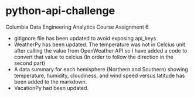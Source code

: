 # python-api-challenge
Columbia Data Engineering Analytics Course Assignment 6
- gitignore file has been updated to avoid exposing api_keys
- WeatherPy has been updated. The temperature was not in Celcius unit after calling the value from OpenWeather API so I have added a code to convert that value to celcius (In order to follow the direction in the second part)
- A data summary for each hemisphere (Northern and Southern) showing temperature, humidity, cloudiness, and wind speed versus latitude has been added to the markdown.
- VacationPy had been updated.
